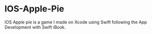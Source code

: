 # IOS-Apple-Pie
IOS Apple pie is a game I made on Xcode using Swift following the App Development with Swift iBook.
